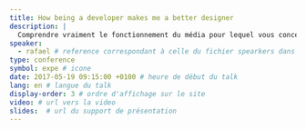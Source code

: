 ```yaml
---
title: How being a developer makes me a better designer
description: |
  Comprendre vraiment le fonctionnement du média pour lequel vous concevez vous aide à mieux savoir en quoi consiste votre travail, vous n'en devenez que meilleur. Le travail du Webdesigner  ne se résume pas à produire des images statiques, mais à concevoir des produits.
speaker:
  - rafael # reference correspondant à celle du fichier spearkers dans _data
type: conference
symbol: expe # icone
date: 2017-05-19 09:15:00 +0100 # heure de début du talk
lang: en # langue du talk
display-order: 3 # ordre d'affichage sur le site
video: # url vers la video
slides:  # url du support de présentation
---
```

